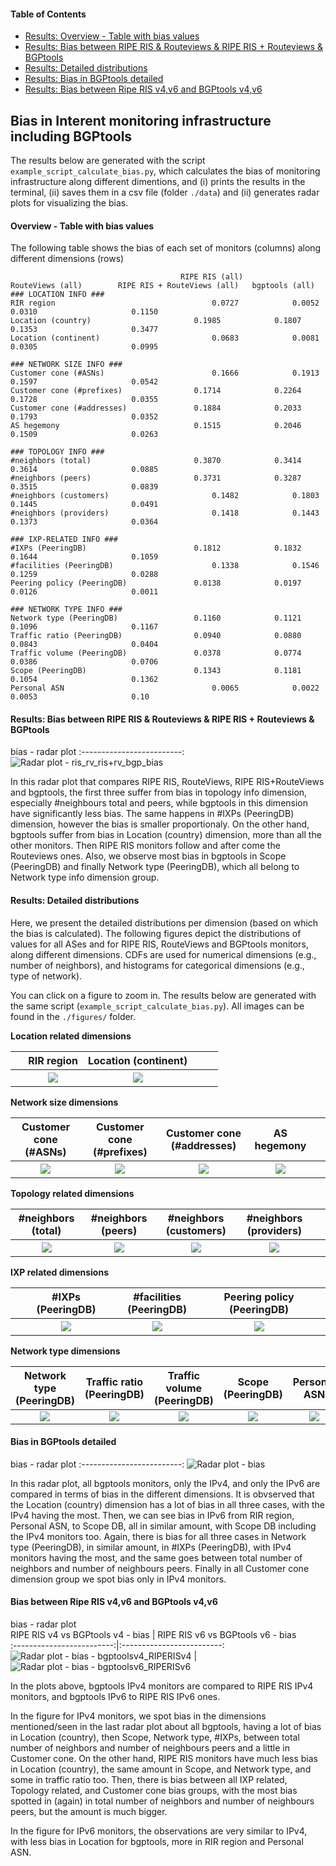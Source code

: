 #### Table of Contents  
- [Results: Overview - Table with bias values](#Overview-Table-with-bias-values)  
- [Results: Bias between RIPE RIS & Routeviews & RIPE RIS + Routeviews & BGPtools](#ris_rv_ris+rv_bgp-bias)
- [Results: Detailed distributions](#results-detailed-distributions)
- [Results: Bias in BGPtools detailed](#bgp-detailed-bias)
- [Results: Bias between Ripe RIS v4,v6 and BGPtools v4,v6](#risv4v6-bgpv4v6-bias)

## Bias in Interent monitoring infrastructure including BGPtools
The results below are generated with the script `example_script_calculate_bias.py`, which calculates the bias of monitoring infrastructure along different dimentions, and (i) prints the results in the terminal, (ii) saves them in a csv file (folder `./data`) and (ii) generates radar plots for visualizing the bias.

#### Overview - Table with bias values 
The following table shows the bias of each set of monitors (columns) along different dimensions (rows)
```
                                      RIPE RIS (all)          RouteViews (all)        RIPE RIS + RouteViews (all)   bgptools (all)
### LOCATION INFO ###
RIR region                                   0.0727	           0.0052	              0.0310	                 0.1150
Location (country)	                     0.1985	           0.1807	              0.1353	                 0.3477
Location (continent)	                     0.0683	           0.0081	              0.0305	                 0.0995

### NETWORK SIZE INFO ### 
Customer cone (#ASNs)	                     0.1666	           0.1913	              0.1597	                 0.0542
Customer cone (#prefixes)	             0.1714	           0.2264	              0.1728	                 0.0355
Customer cone (#addresses)	             0.1884	           0.2033	              0.1793	                 0.0352
AS hegemony	                             0.1515	           0.2046	              0.1509	                 0.0263

### TOPOLOGY INFO ###
#neighbors (total)	                     0.3870	           0.3414	              0.3614	                 0.0885
#neighbors (peers)	                     0.3731	           0.3287	              0.3515	                 0.0839
#neighbors (customers)	                     0.1482	           0.1803	              0.1445                     0.0491
#neighbors (providers)	                     0.1418	           0.1443	              0.1373	                 0.0364
 
### IXP-RELATED INFO ###
#IXPs (PeeringDB)	                     0.1812	           0.1832	              0.1644	                 0.1059             
#facilities (PeeringDB)	                     0.1338	           0.1546	              0.1259	                 0.0288
Peering policy (PeeringDB)	             0.0138	           0.0197	              0.0126	                 0.0011

### NETWORK TYPE INFO ###
Network type (PeeringDB)	             0.1160	           0.1121	              0.1096	                 0.1167
Traffic ratio (PeeringDB)	             0.0940	           0.0880	              0.0843	                 0.0404
Traffic volume (PeeringDB)	             0.0378	           0.0774	              0.0386	                 0.0706  
Scope (PeeringDB)	                     0.1343	           0.1181	              0.1054	                 0.1362
Personal ASN	                             0.0065	           0.0022	              0.0053	                 0.10

```



#### Results: Bias between RIPE RIS & Routeviews & RIPE RIS + Routeviews & BGPtools

bias - radar plot
:-------------------------:
![Radar plot - ris_rv_ris+rv_bgp_bias](./figures/fig_radar_RIPERIS_RV_RIPERIS+RV_bgptools.png?raw=true) 

In this radar plot that compares RIPE RIS, RouteViews, RIPE RIS+RouteViews and bgptools, the first three suffer from bias in topology info dimension, especially #neighbours total and peers, while bgptools in this dimension have significantly less bias. The same happens in #IXPs (PeeringDB) dimension, however the bias is smaller proportionaly. 
On the other hand, bgptools suffer from bias in Location (country) dimension, more than all the other monitors. Then RIPE RIS monitors follow and after come the Routeviews ones. Also, we observe most bias in bgptools in Scope (PeeringDB) and finally Network type (PeeringDB), which all belong to Network type info dimension group. 

#### Results: Detailed distributions

Here, we present the detailed distributions per dimension (based on which the bias is calculated). The following figures depict the distributions of values for all ASes and for RIPE RIS, RouteViews and BGPtools monitors, along different dimensions. CDFs are used for numerical dimensions (e.g., number of neighbors), and histograms for categorical dimensions (e.g., type of network).

You can click on a figure to zoom in. The results below are generated with the same script (``example_script_calculate_bias.py``). All images can be found in the `./figures/` folder.  

**Location related dimensions**

&nbsp;|RIR region|Location (continent)|&nbsp;| &nbsp;
:---:|:---:|:---:|:---:|:---:
&nbsp; |![](./figures/Fig_Histogram_AS_rank_source.png?raw=true)| ![](./figures/Fig_Histogram_AS_rank_continent.png?raw=true)|&nbsp;|&nbsp;


**Network size dimensions**

Customer cone (#ASNs) | Customer cone (#prefixes) | Customer cone (#addresses) | AS hegemony | &nbsp;
:---:|:---:|:---:|:---:|:---:
![](./figures/Fig_CDF_AS_rank_numberAsns.png?raw=true)|![](./figures/Fig_CDF_AS_rank_numberPrefixes.png?raw=true)|![](./figures/Fig_CDF_AS_rank_numberAddresses.png?raw=true)|![](./figures/Fig_CDF_AS_hegemony.png?raw=true)|&nbsp;


**Topology related dimensions**

#neighbors (total)|#neighbors (peers)|#neighbors (customers)|#neighbors (providers)|&nbsp;
:---:|:---:|:---:|:---:|:---:
![](./figures/Fig_CDF_AS_rank_total.png?raw=true)|![](./figures/Fig_CDF_AS_rank_peer.png?raw=true)|![](./figures/Fig_CDF_AS_rank_customer.png?raw=true)|![](./figures/Fig_CDF_AS_rank_provider.png?raw=true)|&nbsp;



**IXP related dimensions**

&nbsp;|#IXPs (PeeringDB)|#facilities (PeeringDB)|Peering policy (PeeringDB)|&nbsp;
:---:|:---:|:---:|:---:|:---:
&nbsp;|![](./figures/Fig_CDF_peeringDB_ix_count.png?raw=true)|![](./figures/Fig_CDF_peeringDB_fac_count.png?raw=true)|![](./figures/Fig_Histogram_peeringDB_policy_general.png?raw=true)|&nbsp;


**Network type dimensions**

Network type (PeeringDB)|Traffic ratio (PeeringDB)|Traffic volume (PeeringDB)|Scope (PeeringDB)|Personal ASN
:---:|:---:|:---:|:---:|:---:
![](./figures/Fig_Histogram_peeringDB_info_type.png?raw=true)|![](./figures/Fig_Histogram_peeringDB_info_ratio.png?raw=true)|![](./figures/Fig_Histogram_peeringDB_info_traffic.png?raw=true)|![](./figures/Fig_Histogram_peeringDB_info_scope.png?raw=true)|![](./figures/Fig_Histogram_is_personal_AS.png?raw=true)


#### Bias in BGPtools detailed

bias - radar plot
:-------------------------:
![Radar plot - bias](./figures/fig_radar_bgptools.png?raw=true) 

In this radar plot, all bgptools monitors, only the IPv4, and only the IPv6 are compared in terms of bias in the different dimensions. It is obvserved that the Location (country) dimension has a lot of bias in all three cases, with the IPv4 having the most. Then, we can see bias in IPv6 from RIR region, Personal ASN, to Scope DB, all in similar amount, with Scope DB including the IPv4 monitors too. Again, there is bias for all three cases in Network type (PeeringDB), in similar amount, in #IXPs (PeeringDB), with IPv4 monitors having the most, and the same goes between total number of neighbors and number of neighbours peers. Finally in all Customer cone dimension group we spot bias only in IPv4 monitors.

#### Bias between Ripe RIS v4,v6 and BGPtools v4,v6

bias - radar plot      
RIPE RIS v4 vs BGPtools v4 - bias            |  RIPE RIS v6 vs BGPtools v6 - bias  
:-------------------------:|:-------------------------:
![Radar plot - bias - bgptoolsv4_RIPERISv4](./figures/fig_radar_bgptoolsv4_RIPERISv4.png?raw=true)  |  ![Radar plot - bias - bgptoolsv6_RIPERISv6](./figures/fig_radar_bgptoolsv6_RIPERISv6.png?raw=true)

In the plots above, bgptools IPv4 monitors are compared to RIPE RIS IPv4 monitors, and bgptools IPv6 to RIPE RIS IPv6 ones.

In the figure for IPv4 monitors, we spot bias in the dimensions mentioned/seen in the last radar plot about all bgptools, having a lot of bias in Location (country), then Scope, Network type, #IXPs, between total number of neighbors and number of neighbours peers and a little in Customer cone. 
On the other hand, RIPE RIS monitors have much less bias in Location (country), the same amount in Scope, and Network type, and some in traffic ratio too. Then, there is bias between all IXP related, Topology related, and Customer cone bias groups, with the most bias spotted in (again) in total number of neighbors and number of neighbours peers, but the amount is much bigger.

In the figure for IPv6 monitors, the observations are very similar to IPv4, with less bias in Location for bgptools, more in RIR region and Personal ASN.  


